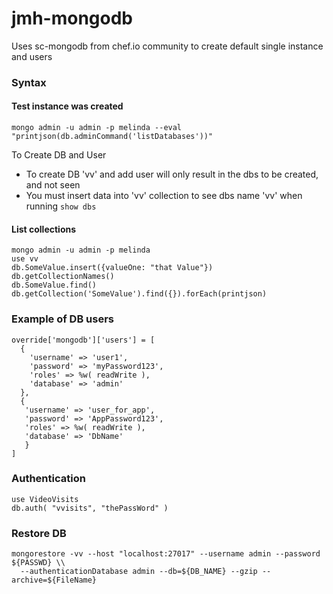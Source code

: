 # jmh-mongodb
Uses sc-mongodb from chef.io community to create default single instance and users

### Syntax

#### Test instance was created
```
mongo admin -u admin -p melinda --eval "printjson(db.adminCommand('listDatabases'))"
```

To Create DB and User
- To create DB 'vv' and add user will only result in the dbs to be created, and not seen
- You must insert data into 'vv' collection to see dbs name 'vv' when running ```show dbs```

#### List collections 

```
mongo admin -u admin -p melinda
use vv
db.SomeValue.insert({valueOne: "that Value"})
db.getCollectionNames()
db.SomeValue.find()
db.getCollection('SomeValue').find({}).forEach(printjson)

```

### Example of DB users 
```
override['mongodb']['users'] = [ 
  {
    'username' => 'user1',
    'password' => 'myPassword123',
    'roles' => %w( readWrite ),
    'database' => 'admin'
  },
  {
   'username' => 'user_for_app',
   'password' => 'AppPassword123',
   'roles' => %w( readWrite ),
   'database' => 'DbName'
   }
]
```


### Authentication
```
use VideoVisits
db.auth( "vvisits", "thePassWord" )
```


### Restore DB
```
mongorestore -vv --host "localhost:27017" --username admin --password ${PASSWD} \\
  --authenticationDatabase admin --db=${DB_NAME} --gzip --archive=${FileName}
```